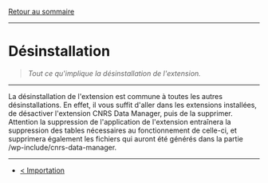 [Retour au sommaire](/documentation/FR/01%20-%20Sommaire.md)

---

# Désinstallation

> *Tout ce qu'implique la désinstallation de l'extension.*

---

La désinstallation de l'extension est commune à toutes les autres désinstallations. 
En effet, il vous suffit d'aller dans les extensions installées, de désactiver l'extension CNRS Data Manager, puis de la supprimer. Attention la suppression de l'application de l'extension entraînera la suppression des tables nécessaires au fonctionnement de celle-ci, et supprimera également les fichiers qui auront été générés dans la partie /wp-include/cnrs-data-manager.

---

- [< Importation](/documentation/FR/07%20-%20Importation.md)